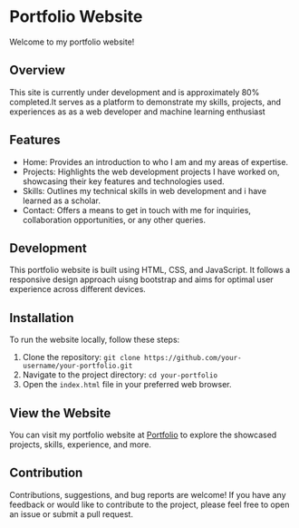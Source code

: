 # Portfolio Website

Welcome to my portfolio website!

## Overview

 This site is currently under development and is approximately 80% completed.It serves as a platform to demonstrate my skills, projects, and experiences as  as a web developer and machine learning enthusiast

## Features

- Home: Provides an introduction to who I am and my areas of expertise.
- Projects: Highlights the web development projects I have worked on, showcasing their key features and technologies used.
- Skills: Outlines my technical skills in web development and i have learned as a scholar.
- Contact: Offers a means to get in touch with me for inquiries, collaboration opportunities, or any other queries.

## Development

This portfolio website is built using HTML, CSS, and JavaScript. It follows a responsive design approach  uisng bootstrap and aims for optimal user experience across different devices.

## Installation

To run the website locally, follow these steps:

1. Clone the repository: `git clone https://github.com/your-username/your-portfolio.git`
2. Navigate to the project directory: `cd your-portfolio`
3. Open the `index.html` file in your preferred web browser.


## View the Website

You can visit my portfolio website at [Portfolio](https://susan-andrews.github.io/) to explore the showcased projects, skills, experience, and more.



## Contribution

Contributions, suggestions, and bug reports are welcome! If you have any feedback or would like to contribute to the project, please feel free to open an issue or submit a pull request.


